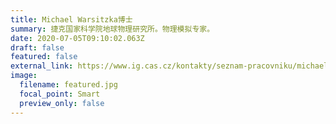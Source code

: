 ```yaml
---
title: Michael Warsitzka博士
summary: 捷克国家科学院地球物理研究所。物理模拟专家。
date: 2020-07-05T09:10:02.063Z
draft: false
featured: false
external_link: https://www.ig.cas.cz/kontakty/seznam-pracovniku/michael-warsitzka/
image:
  filename: featured.jpg
  focal_point: Smart
  preview_only: false
---
```


